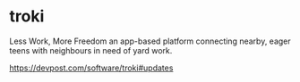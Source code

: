 # troki
Less Work, More Freedom
an app-based platform connecting nearby, eager teens with neighbours in need of yard work.

https://devpost.com/software/troki#updates
